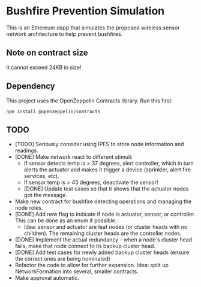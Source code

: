 # Bushfire Prevention Simulation

This is an Ethereum dapp that simulates the proposed wireless sensor network architecture to help prevent bushfires.

## Note on contract size

It cannot exceed 24KB in size!

## Dependency

This project uses the OpenZeppelin Contracts library. Run this first:

`npm install @openzeppelin/contracts`

## TODO

* [TODO] Seriously consider using IPFS to store node information and readings.
* [DONE] Make network react to different stimuli: 
    - If sensor detects temp is > 37 degrees, alert controller, which in turn alerts the actuator and makes it trigger a device (sprinkler, alert fire services, etc).
    - If sensor temp is > 45 degrees, deactivate the sensor!
    - [DONE] Update test cases so that it shows that the actuator nodes got the message.
* Make new contract for bushfire detecting operations and managing the node roles.
* [DONE] Add new flag to indicate if node is actuator, sensor, or controller. This can be done as an enum if possible.
    - Idea: sensor and actuator are leaf nodes (or cluster heads with no children). The remaining cluster heads are the controller nodes.
* [DONE] Implement the actual redundancy - when a node's cluster head fails, make that node connect to its backup cluster head.
* [DONE] Add test cases for newly added backup cluster heads (ensure the correct ones are being nominated)
* Refactor the code to allow for further expansion. Idea: split up NetworkFormation into several, smaller contracts.
* Make approval automatic.
